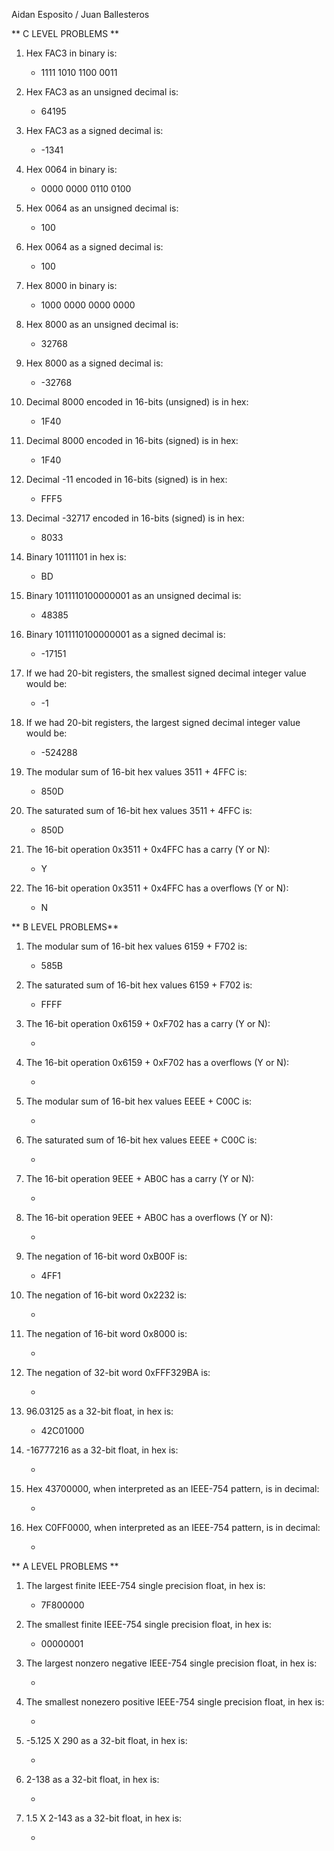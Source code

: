Aidan Esposito / Juan Ballesteros

** C LEVEL PROBLEMS **

1. Hex FAC3 in binary is:

   - 1111 1010 1100 0011

2. Hex FAC3 as an unsigned decimal is:

   - 64195

3. Hex FAC3 as a signed decimal is:

    - -1341

4. Hex 0064 in binary is:

    - 0000 0000 0110 0100

5. Hex 0064 as an unsigned decimal is:

    - 100


6. Hex 0064 as a signed decimal is:

   - 100

7. Hex 8000 in binary is:

   - 1000 0000 0000 0000


8. Hex 8000 as an unsigned decimal is:

   - 32768

9. Hex 8000 as a signed decimal is:

    - -32768

10. Decimal 8000 encoded in 16-bits (unsigned) is in hex:

    - 1F40


11. Decimal 8000 encoded in 16-bits (signed) is in hex:

    - 1F40
   
12. Decimal -11 encoded in 16-bits (signed) is in hex:

    - FFF5

13. Decimal -32717 encoded in 16-bits (signed) is in hex:

    - 8033

14. Binary 10111101 in hex is:

    - BD
    
15. Binary 1011110100000001 as an unsigned decimal is:

    - 48385


16. Binary 1011110100000001 as a signed decimal is:

    - -17151
    
17. If we had 20-bit registers, the smallest signed decimal integer value would be:

    - -1

18. If we had 20-bit registers, the largest signed decimal integer value would be:

    - -524288

19. The modular sum of 16-bit hex values 3511 + 4FFC is:

    - 850D

20. The saturated sum of 16-bit hex values 3511 + 4FFC is:

    - 850D
    
21. The 16-bit operation 0x3511 + 0x4FFC has a carry (Y or N):

    - Y

22. The 16-bit operation 0x3511 + 0x4FFC has a overflows (Y or N):

    - N

** B LEVEL PROBLEMS**

1. The modular sum of 16-bit hex values 6159 + F702 is:

   - 585B

2. The saturated sum of 16-bit hex values 6159 + F702 is:

   - FFFF
   
3. The 16-bit operation 0x6159 + 0xF702 has a carry (Y or N):

   -
   
4. The 16-bit operation 0x6159 + 0xF702 has a overflows (Y or N):

   -
   
5. The modular sum of 16-bit hex values EEEE + C00C is:

   -
   
6. The saturated sum of 16-bit hex values EEEE + C00C is:

   -
   
7. The 16-bit operation 9EEE + AB0C has a carry (Y or N):

   -
   
8. The 16-bit operation 9EEE + AB0C has a overflows (Y or N):

   -
   
9. The negation of 16-bit word 0xB00F is:

    - 4FF1
   
10. The negation of 16-bit word 0x2232 is:

    -
    
11. The negation of 16-bit word 0x8000 is:

    -
    
12. The negation of 32-bit word 0xFFF329BA is:

    -
    
13. 96.03125 as a 32-bit float, in hex is:

    - 42C01000
    
14. -16777216 as a 32-bit float, in hex is:

    -
    
15. Hex 43700000, when interpreted as an IEEE-754 pattern, is in decimal:

    -

16. Hex C0FF0000, when interpreted as an IEEE-754 pattern, is in decimal:

    -

** A LEVEL PROBLEMS **

1. The largest finite IEEE-754 single precision float, in hex is:

   - 7F800000 
   
2. The smallest finite IEEE-754 single precision float, in hex is:

   - 00000001
   
3. The largest nonzero negative IEEE-754 single precision float, in hex is:

   -

4. The smallest nonezero positive IEEE-754 single precision float, in hex is:

   -
   
5. -5.125 X 290 as a 32-bit float, in hex is:

   - 
   
6. 2-138 as a 32-bit float, in hex is:

   -
   
7. 1.5 X 2-143 as a 32-bit float, in hex is:

   - 

